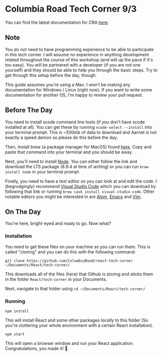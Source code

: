 # Columbia Road Tech Corner 9/3

You can find the latest documentation for CRA [here](https://github.com/facebookincubator/create-react-app/blob/master/packages/react-scripts/template/README.md).

## Note
You *do not* need to have programming experience to be able to participate in this tech corner. I will assume no experience in anything development related throughout the course of this workshop (and will up the pace if it's too easy). You will be partnered with a developer (if you are not one yourself) and they should be able to help you through the basic steps. Try to get through this setup before the day, though.

This guide assumes you're using a Mac. I won't be making any documentation for Windows / Linux (right now). If you want to write some documentation for another OS, I'm happy to review your pull request.

## Before The Day
You need to install xcode command line tools (if you don't have xcode installed at all). You can get these by running `xcode-select --install` into your terminal prompt. This is ~500mb of data to download and Aarnet is not exactly a speed demon so please do this before the day.

Then, Install brew (a package manager for MacOS) found [here](https://brew.sh/). Copy and paste that command into your terminal and you should be away.

Next, you'll need to install [Node](https://nodejs.org/en/). You can either follow the link and download the LTS package (8.9.4 at time of writing) or you can run `brew install node` in your terminal prompt.

Finally, you need to have a text editor so you can look at and edit the code. I (begrudgingly) recommend [Visual Studio Code](https://code.visualstudio.com/) which you can download by following that link or running `brew cask install visual-studio-code`. Other notable editors you might be interested in are [Atom](https://atom.io/), [Emacs](https://www.gnu.org/software/emacs/) and [Vim](https://github.com/vim/vim).

## On The Day
You're here, bright-eyed and ready to go. Now what?

### Installation
You need to get these files on your machine so you can run them. This is called "cloning" and you can do this with the following command:

`git clone https://github.com/ColumbiaRoad/react-tech-corner ~/Documents/React/tech-corner/`

This downloads all of the files (here) that Github is storing and sticks them in the folder `React/tech-corner` in your Documents.

Next, navigate to that folder using `cd ~/Documents/React/tech-corner/`

### Running

`npm install`

This will install React and some other packages _locally_ to this folder (So you're cluttering your whole environment with a certain React installation).

`npm start`

This will open a browser window and run your React application. Congratulations, you made it! 🎉




